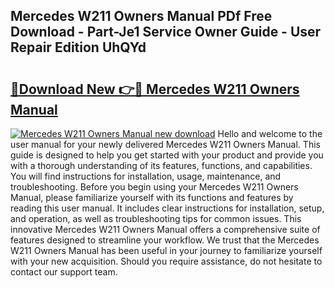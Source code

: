 ## Mercedes W211 Owners Manual PDf Free Download - Part-Je1 Service Owner Guide - User Repair Edition UhQYd

# <h2><a href="http://cf28574.oget.top/?id=Mercedes+W211+Owners+Manual">🔗Download New 👉🔴 Mercedes W211 Owners Manual</a></h2>

[![Mercedes W211 Owners Manual new download](https://i.imgur.com/5g1atiW.png)](http://cf28574.oget.top/?id=Mercedes+W211+Owners+Manual)
Hello and welcome to the user manual for your newly delivered Mercedes W211 Owners Manual. This guide is designed to help you get started with your product and provide you with a thorough understanding of its features, functions, and capabilities. You will find instructions for installation, usage, maintenance, and troubleshooting. Before you begin using your Mercedes W211 Owners Manual, please familiarize yourself with its functions and features by reading this user manual. It includes clear instructions for installation, setup, and operation, as well as troubleshooting tips for common issues. This innovative Mercedes W211 Owners Manual offers a comprehensive suite of features designed to streamline your workflow. We trust that the Mercedes W211 Owners Manual has been useful in your journey to familiarize yourself with your new acquisition. Should you require assistance, do not hesitate to contact our support team.
